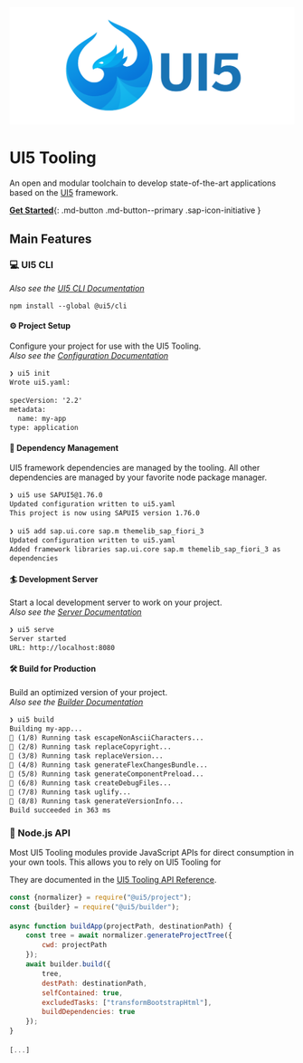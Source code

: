 ![UI5 logo](images/UI5_logo_wide.png)

# UI5 Tooling
An open and modular toolchain to develop state-of-the-art applications based on the [UI5](https://ui5.sap.com) framework.

[**Get Started**](./pages/GettingStarted.md){: .md-button .md-button--primary .sap-icon-initiative }


## Main Features
### 💻 UI5 CLI
*Also see the [UI5 CLI Documentation](./pages/CLI.md)*

```
npm install --global @ui5/cli
```

#### ⚙️ Project Setup

Configure your project for use with the UI5 Tooling.  
*Also see the [Configuration Documentation](./pages/Configuration.md)*

```
❯ ui5 init
Wrote ui5.yaml:

specVersion: '2.2'
metadata:
  name: my-app
type: application
```

#### 🚚 Dependency Management

UI5 framework dependencies are managed by the tooling. All other dependencies are managed by your favorite node package manager.

```
❯ ui5 use SAPUI5@1.76.0
Updated configuration written to ui5.yaml
This project is now using SAPUI5 version 1.76.0

❯ ui5 add sap.ui.core sap.m themelib_sap_fiori_3
Updated configuration written to ui5.yaml
Added framework libraries sap.ui.core sap.m themelib_sap_fiori_3 as dependencies
```

#### 🏄 Development Server
Start a local development server to work on your project.  
*Also see the [Server Documentation](./pages/Server.md)*

```
❯ ui5 serve
Server started
URL: http://localhost:8080
```

#### 🛠 Build for Production
Build an optimized version of your project.  
*Also see the [Builder Documentation](./pages/Builder.md)*

```
❯ ui5 build
Building my-app...
🔨 (1/8) Running task escapeNonAsciiCharacters...
🔨 (2/8) Running task replaceCopyright...
🔨 (3/8) Running task replaceVersion...
🔨 (4/8) Running task generateFlexChangesBundle...
🔨 (5/8) Running task generateComponentPreload...
🔨 (6/8) Running task createDebugFiles...
🔨 (7/8) Running task uglify...
🔨 (8/8) Running task generateVersionInfo...
Build succeeded in 363 ms
```

### 🧪 Node.js API
Most UI5 Tooling modules provide JavaScript APIs for direct consumption in your own tools.
This allows you to rely on UI5 Tooling for 


They are documented in the [UI5 Tooling API Reference](https://sap.github.io/ui5-tooling/api/index.html).

```js linenums="1"
const {normalizer} = require("@ui5/project");
const {builder} = require("@ui5/builder");

async function buildApp(projectPath, destinationPath) {
    const tree = await normalizer.generateProjectTree({
        cwd: projectPath
    });
    await builder.build({
        tree,
        destPath: destinationPath,
        selfContained: true,
        excludedTasks: ["transformBootstrapHtml"],
        buildDependencies: true
    });
}

[...]
```
